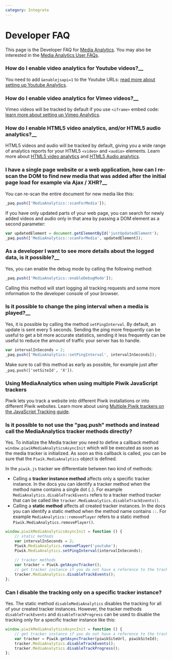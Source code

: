 ```yaml
---
category: Integrate
---
```

# Developer FAQ

This page is the Developer FAQ for [Media Analytics](http://www.media-analytics.net/). You may also be interested in the [Media Analytics User FAQs](https://piwik.org/faq/media-analytics/).

### How do I enable video analytics for Youtube videos?__

You need to add `&enablejsapi=1` to the Youtube URLs: [read more about setting up Youtube Analytics](/guides/media-analytics/setup#tracking-youtube-videos).

### How do I enable video analytics for Vimeo videos?__

Vimeo videos will be tracked by default if you use `<iframe>` embed code: [learn more about setting up Vimeo Analytics](/guides/media-analytics/setup#tracking-vimeo-videos).

### How do I enable HTML5 video analytics, and/or HTML5 audio analytics?__

HTML5 videos and audio will be tracked by default, giving you a wide range of analytics reports for your HTML5 `<video>` and `<audio>` elements.
Learn more about [HTML5 video analytics](/guides/media-analytics/setup#tracking-html5-videos) and [HTML5 Audio analytics](/guides/media-analytics/setup#tracking-html5-audios).  

### I have a single page website or a web application, how can I re-scan the DOM to find new media that was added after the initial page load for example via Ajax / XHR?__

You can re-scan the entire document for new media like this:

```js
_paq.push(['MediaAnalytics::scanForMedia']);
```
 
If you have only updated parts of your web page, you can search for newly added videos and audio only in that area by passing a 
DOM element as a second parameter:

```js
var updatedElement = document.getElementById('justUpdatedElement');
_paq.push(['MediaAnalytics::scanForMedia', updatedElement]);
```
 
### As a developer I want to see more details about the logged data, is it possible?__

Yes, you can enable the debug mode by calling the following method:

```js
_paq.push(['MediaAnalytics::enableDebugMode']);
```
 
Calling this method will start logging all tracking requests and some more information to the developer 
console of your browser. 

### Is it possible to change the ping interval when a media is played?__ 

Yes, it is possible by calling the method `setPingInterval`. By default, an update is sent every 5 seconds. 
Sending the ping more frequently can be useful to get a bit more accurate statistics, sending it less frequently can
be useful to reduce the amount of traffic your server has to handle.

```js
var intervalInSeconds = 2;
_paq.push(['MediaAnalytics::setPingInterval', intervalInSeconds]);
```

Make sure to call this method as early as possible, for example just after `_paq.push(['setSiteId', 'X'])`.

### Using MediaAnalytics when using multiple Piwik JavaScript trackers

Piwik lets you track a website into different Piwik installations or into different Piwik websites. Learn more about 
using [Multiple Piwik trackers on the JavaScript Tracking guide](/guides/tracking-javascript-guide#multiple-piwik-trackers).

### Is it possible to not use the "paq.push" methods and instead call the MediaAnalytics tracker methods directly?

Yes. To initialize the Media tracker you need to define a callback method `window.piwikMediaAnalyticsAsyncInit`
which will be executed as soon as the media tracker is initialized. As soon as this callback is called, you can be sure
that the `Piwik.MediaAnalytics` object is defined.

In the `piwik.js` tracker we differentiate between two kind of methods:

* Calling a **tracker instance method** affects only a specific tracker instance. In the docs you can 
  identify a tracker method when the method name contains a single dot (`.`). For example `MediaAnalytics.disableTrackEvents` 
  refers to a tracker method tracker that can be called like `tracker.MediaAnalytics.disableTrackEvents()`.
* Calling a **static method** affects all created tracker instances. In the docs you can identify a static method when 
  the method name contains `::`. For example `MediaAnalytics::removePlayer` refers to a static method 
  `Piwik.MediaAnalytics.removePlayer()`.

```js
window.piwikMediaAnalyticsAsyncInit = function () {
    // static methods
    var intervalInSeconds = 2;
    Piwik.MediaAnalytics.removePlayer('youtube'); 
    Piwik.MediaAnalytics.setPingInterval(intervalInSeconds);
     
    // tracker methods
    var tracker = Piwik.getAsyncTracker(); 
    // get tracker instance if you do not have a reference to the tracker instance yet
    tracker.MediaAnalytics.disableTrackEvents();
};
```

### Can I disable the tracking only on a specific tracker instance?

Yes. The static method `disableMediaAnalytics` disables the tracking for all of your created tracker instances.
However, the tracker methods `disableTrackEvents` and `disableTrackProgress` can be used to disable the tracking only 
for a specific tracker instance like this:

```js
window.piwikMediaAnalyticsAsyncInit = function () {
    // get tracker instance if you do not have a reference to the tracker instance yet
    var tracker = Piwik.getAsyncTracker(piwikSiteUrl, piwikSiteId); 
    tracker.MediaAnalytics.disableTrackEvents();
    tracker.MediaAnalytics.disableTrackProgress();
};
```

 
